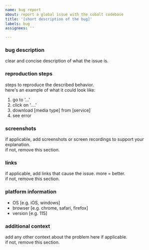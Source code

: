```yaml
---
name: bug report
about: report a global issue with the cobalt codebase
title: '[short description of the bug]'
labels: bug
assignees: ''

---
```


### bug description
clear and concise description of what the issue is.

### reproduction steps
steps to reproduce the described behavior.  
here's an example of what it could look like:
1. go to '...'
2. click on '....'
3. download [media type] from [service]
4. see error

### screenshots
if applicable, add screenshots or screen recordings to support your explanation.  
if not, remove this section.

### links
if applicable, add links that cause the issue. more = better.  
if not, remove this section.

### platform information
- OS [e.g. iOS, windows]
- browser [e.g. chrome, safari, firefox]
- version [e.g. 115]

### additional context
add any other context about the problem here if applicable.  
if not, remove this section.
